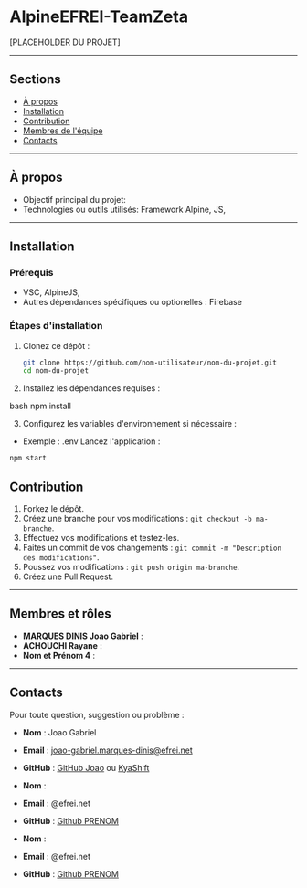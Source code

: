 # AlpineEFREI-TeamZeta
[PLACEHOLDER DU PROJET]

---

## Sections

- [À propos](#à-propos)
- [Installation](#installation)
- [Contribution](#contribution)
- [Membres de l'équipe](#membres-et-rôles)
- [Contacts](#contacts)

---

## À propos

- Objectif principal du projet:
- Technologies ou outils utilisés: Framework Alpine, JS, 

---

## Installation

### Prérequis
- VSC, AlpineJS,
- Autres dépendances spécifiques ou optionelles : Firebase

### Étapes d'installation
1. Clonez ce dépôt :
   
   ```bash
   git clone https://github.com/nom-utilisateur/nom-du-projet.git
   cd nom-du-projet
   ```
   
2. Installez les dépendances requises :

bash
npm install

3. Configurez les variables d'environnement si nécessaire :
- Exemple : .env
Lancez l'application :
```bash
npm start
```

## Contribution

1. Forkez le dépôt.
2. Créez une branche pour vos modifications : `git checkout -b ma-branche`.
3. Effectuez vos modifications et testez-les.
4. Faites un commit de vos changements : `git commit -m "Description des modifications"`.
5. Poussez vos modifications : `git push origin ma-branche`.
6. Créez une Pull Request.

---

## Membres et rôles

- **MARQUES DINIS Joao Gabriel** :
- **ACHOUCHI Rayane** :
- **Nom et Prénom 4** :

---

## Contacts

Pour toute question, suggestion ou problème :

- **Nom** : Joao Gabriel
- **Email** : joao-gabriel.marques-dinis@efrei.net
- **GitHub** : [GitHub Joao](https://github.com/MARQUESDINISJoaoGabriel) ou [KyaShift](https://github.com/KyaShift)

- **Nom** : 
- **Email** : @efrei.net
- **GitHub** : [Github PRENOM](lien)

- **Nom** : 
- **Email** : @efrei.net
- **GitHub** : [Github PRENOM](lien)
